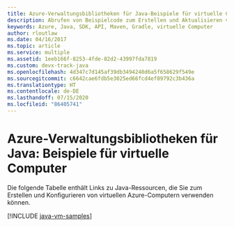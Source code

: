 ```yaml
---
title: Azure-Verwaltungsbibliotheken für Java-Beispiele für virtuelle Computer
description: Abrufen von Beispielcode zum Erstellen und Aktualisieren von virtuellen Azure-Computern mit den Azure-Verwaltungsbibliotheken für Java
keywords: Azure, Java, SDK, API, Maven, Gradle, virtuelle Computer
author: rloutlaw
ms.date: 04/16/2017
ms.topic: article
ms.service: multiple
ms.assetid: 1eeb166f-8253-4fde-82d2-43997fda7819
ms.custom: devx-track-java
ms.openlocfilehash: 4d347c7d145af39db3494240d6a5f658629f549e
ms.sourcegitcommit: c6642cae6fdb5e3025ed66fcd4ef89792c3b436a
ms.translationtype: HT
ms.contentlocale: de-DE
ms.lasthandoff: 07/15/2020
ms.locfileid: "86405741"
---
```

# <a name="azure-management-libraries-for-java---virtual-machine-samples"></a>Azure-Verwaltungsbibliotheken für Java: Beispiele für virtuelle Computer

Die folgende Tabelle enthält Links zu Java-Ressourcen, die Sie zum Erstellen und Konfigurieren von virtuellen Azure-Computern verwenden können.

[!INCLUDE [java-vm-samples](includes/java-vm-samples.md)]
